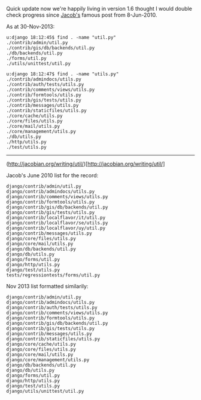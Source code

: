 Quick update now we're happily living in version 1.6 thought I would double check progress since [Jacob's](http://jacobian.org/writing/util/) famous post from 8-Jun-2010.


As at 30-Nov-2013:

    u:django 18:12:45$ find . -name "util.py"
    ./contrib/admin/util.py
    ./contrib/gis/db/backends/util.py
    ./db/backends/util.py
    ./forms/util.py
    ./utils/unittest/util.py

    u:django 18:12:47$ find . -name "utils.py"
    ./contrib/admindocs/utils.py
    ./contrib/auth/tests/utils.py
    ./contrib/comments/views/utils.py
    ./contrib/formtools/utils.py
    ./contrib/gis/tests/utils.py
    ./contrib/messages/utils.py
    ./contrib/staticfiles/utils.py
    ./core/cache/utils.py
    ./core/files/utils.py
    ./core/mail/utils.py
    ./core/management/utils.py
    ./db/utils.py
    ./http/utils.py
    ./test/utils.py


---

(http://jacobian.org/writing/util/)[http://jacobian.org/writing/util/]

Jacob's June 2010 list for the record:

    django/contrib/admin/util.py
    django/contrib/admindocs/utils.py
    django/contrib/comments/views/utils.py
    django/contrib/formtools/utils.py
    django/contrib/gis/db/backends/util.py
    django/contrib/gis/tests/utils.py
    django/contrib/localflavor/it/util.py
    django/contrib/localflavor/se/utils.py
    django/contrib/localflavor/uy/util.py
    django/contrib/messages/utils.py
    django/core/files/utils.py
    django/core/mail/utils.py
    django/db/backends/util.py
    django/db/utils.py
    django/forms/util.py
    django/http/utils.py
    django/test/utils.py
    tests/regressiontests/forms/util.py


Nov 2013 list formatted <span title="through the wonder of emacs">similarily</span>:

    django/contrib/admin/util.py
    django/contrib/admindocs/utils.py
    django/contrib/auth/tests/utils.py
    django/contrib/comments/views/utils.py
    django/contrib/formtools/utils.py
    django/contrib/gis/db/backends/util.py
    django/contrib/gis/tests/utils.py
    django/contrib/messages/utils.py
    django/contrib/staticfiles/utils.py
    django/core/cache/utils.py
    django/core/files/utils.py
    django/core/mail/utils.py
    django/core/management/utils.py
    django/db/backends/util.py
    django/db/utils.py
    django/forms/util.py
    django/http/utils.py
    django/test/utils.py
    django/utils/unittest/util.py
